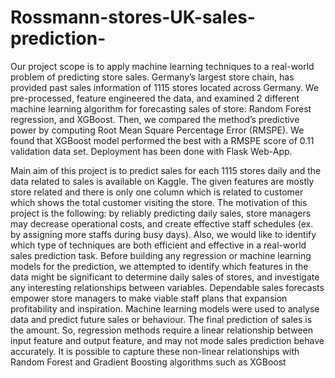 # Rossmann-stores-UK-sales-prediction-
Our project scope is to apply machine learning techniques to a real-world problem of predicting store sales. Germany’s largest store chain, has provided past sales information of 1115 stores located across Germany. We pre-processed, feature engineered the data, and examined 2 different machine learning algorithm for forecasting sales of store: Random Forest regression, and XGBoost. Then, we compared the method’s predictive power by computing Root Mean Square Percentage Error (RMSPE). We found that XGBoost model performed the best with a RMSPE score of 0.11 validation data set. Deployment has been done with Flask Web-App.

Main aim of this project is to predict sales for each 1115 stores daily and the data related to sales is available on Kaggle. The given features are mostly store related and there is only one column which is related to customer which shows the total customer visiting the store. The motivation of this project is the following: by reliably predicting daily sales, store managers may decrease operational costs, and create effective staff schedules (ex. by assigning more staffs during busy days). Also, we would like to identify which type of techniques are both efficient and effective in a real-world sales prediction task. Before building any regression or machine learning models for the prediction, we attempted to identify which features in the data might be significant to determine daily sales of stores, and investigate any interesting relationships between variables. Dependable sales forecasts empower store managers to make viable staff plans that expansion profitability and inspiration.
Machine learning models were used to analyse data and predict future sales or behaviour. The final prediction of sales is the amount. So, regression methods require a linear relationship between input feature and output feature, and may not mode sales prediction behave accurately. It is possible to capture these non-linear relationships with Random Forest and Gradient Boosting algorithms such as XGBoost
